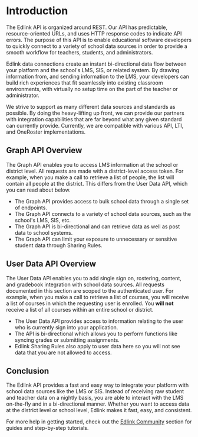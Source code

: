 # Introduction

The Edlink API is organized around REST. Our API has predictable, resource-oriented URLs, and uses HTTP response codes to indicate API errors. The purpose of this API is to enable educational software developers to quickly connect to a variety of school data sources in order to provide a smooth workflow for teachers, students, and administrators.

Edlink data connections create an instant bi-directional data flow between your platform and the school's LMS, SIS, or related system. By drawing information from, and sending information to the LMS, your developers can build rich experiences that fit seamlessly into existing classroom environments, with virtually no setup time on the part of the teacher or administrator.

We strive to support as many different data sources and standards as possible. By doing the heavy-lifting up front, we can provide our partners with integration capabilities that are far beyond what any given standard can currently provide. Currently, we are compatible with various API, LTI, and OneRoster implementations.

## Graph API Overview

The Graph API enables you to access LMS information at the school or district level. All requests are made with a district-level access token. For example, when you make a call to retrieve a list of people, the list will contain all people at the district. This differs from the User Data API, which you can read about below.

* The Graph API provides access to bulk school data through a single set of endpoints.
* The Graph API connects to a variety of school data sources, such as the school's LMS, SIS, etc.
* The Graph API is bi-directional and can retrieve data as well as post data to school systems.
* The Graph API can limit your exposure to unnecessary or sensitive student data through Sharing Rules.

## User Data API Overview

The User Data API enables you to add single sign on, rostering, content, and gradebook integration with school data sources. All requests documented in this section are scoped to the authenticated user. For example, when you make a call to retrieve a list of courses, you will receive a list of courses in which the requesting user is enrolled. You **will not** receive a list of all courses within an entire school or district.

* The User Data API provides access to information relating to the user who is currently sign into your application.
* The API is bi-directional which allows you to perform functions like syncing grades or submitting assignments.
* Edlink Sharing Rules also apply to user data here so you will not see data that you are not allowed to access.

## Conclusion

The Edlink API provides a fast and easy way to integrate your platform with school data sources like the LMS or SIS. Instead of receiving raw student and teacher data on a nightly basis, you are able to interact with the LMS on-the-fly and in a bi-directional manner. Whether you want to access data at the district level or school level, Edlink makes it fast, easy, and consistent.

For more help in getting started, check out the [Edlink Community](/community) section for guides and step-by-step tutorials.
